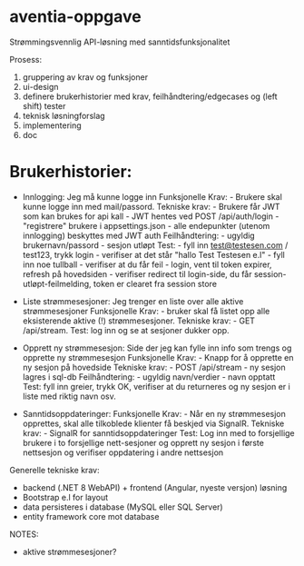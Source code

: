# aventia-oppgave
Strømmingsvennlig API-løsning med sanntidsfunksjonalitet


Prosess:
1. gruppering av krav og funksjoner 
2. ui-design
3. definere brukerhistorier med krav, feilhåndtering/edgecases og (left shift) tester
4. teknisk løsningforslag
5. implementering
6. doc


# Brukerhistorier:
- Innlogging: Jeg må kunne logge inn
    Funksjonelle Krav: 
        - Brukere skal kunne logge inn med mail/passord.
    Tekniske krav: 
        - Brukere får JWT som kan brukes for api kall
        - JWT hentes ved POST /api/auth/login
        - "registrere" brukere i appsettings.json
        - alle endepunkter (utenom innlogging) beskyttes med JWT auth
    Feilhåndtering:
        - ugyldig brukernavn/passord
        - sesjon utløpt
    Test: 
        - fyll inn test@testesen.com / test123, trykk login - verifiser at det står "hallo Test Testesen e.l"
        - fyll inn noe tullball - verifiser at du får feil
        - login, vent til token expirer, refresh på hovedsiden - verifiser redirect til login-side, du får session-utløpt-feilmelding, token er clearet fra session store


- Liste strømmesesjoner: Jeg trenger en liste over alle aktive strømmesesjoner
    Funksjonelle Krav: 
        - bruker skal få listet opp alle eksisterende aktive (!) strømmesesjoner.
    Tekniske krav:
        - GET /api/stream.
    Test: log inn og se at sesjoner dukker opp.


- Opprett ny strømmesesjon: Side der jeg kan fylle inn info som trengs og opprette ny strømmesesjon
    Funksjonelle Krav: 
        - Knapp for å opprette en ny sesjon på hovedside
    Tekniske krav:
        - POST /api/stream
        - ny sesjon lagres i sql-db
    Feilhåndtering:
        - ugyldig navn/verdier
        - navn opptatt
    Test: fyll inn greier, trykk OK, verifiser at du returneres og ny sesjon er i liste med riktig navn osv.


- Sanntidsoppdateringer:
    Funksjonelle Krav: 
        - Når en ny strømmesesjon opprettes, skal alle tilkoblede klienter få beskjed via SignalR.
    Tekniske krav:
        - SignalR for sanntidsoppdateringer
    Test: Log inn med to forsjellige brukere i to forsjellige nett-sesjoner og opprett ny sesjon i første nettsesjon og verifiser oppdatering i andre nettsesjon


Generelle tekniske krav:
- backend (.NET 8 WebAPI) + frontend (Angular, nyeste versjon) løsning
- Bootstrap e.l for layout
- data persisteres i database (MySQL eller SQL Server)
- entity framework core mot database


NOTES:
- aktive strømmesesjoner?
